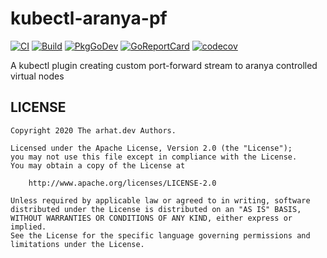 # kubectl-aranya-pf

[![CI](https://github.com/arhat-dev/kubectl-aranya-pf/workflows/CI/badge.svg)](https://github.com/arhat-dev/kubectl-aranya-pf/actions?query=workflow%3ACI)
[![Build](https://github.com/arhat-dev/kubectl-aranya-pf/workflows/Build/badge.svg)](https://github.com/arhat-dev/kubectl-aranya-pf/actions?query=workflow%3ABuild)
[![PkgGoDev](https://pkg.go.dev/badge/arhat.dev/kubectl-aranya-pf)](https://pkg.go.dev/arhat.dev/kubectl-aranya-pf)
[![GoReportCard](https://goreportcard.com/badge/arhat.dev/kubectl-aranya-pf)](https://goreportcard.com/report/arhat.dev/kubectl-aranya-pf)
[![codecov](https://codecov.io/gh/arhat-dev/kubectl-aranya-pf/branch/master/graph/badge.svg)](https://codecov.io/gh/arhat-dev/kubectl-aranya-pf)

A kubectl plugin creating custom port-forward stream to aranya controlled virtual nodes

## LICENSE

```text
Copyright 2020 The arhat.dev Authors.

Licensed under the Apache License, Version 2.0 (the "License");
you may not use this file except in compliance with the License.
You may obtain a copy of the License at

    http://www.apache.org/licenses/LICENSE-2.0

Unless required by applicable law or agreed to in writing, software
distributed under the License is distributed on an "AS IS" BASIS,
WITHOUT WARRANTIES OR CONDITIONS OF ANY KIND, either express or implied.
See the License for the specific language governing permissions and
limitations under the License.
```
